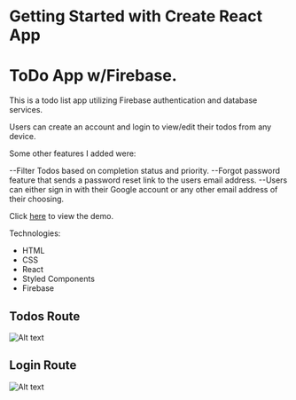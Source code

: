 # Getting Started with Create React App

# ToDo App w/Firebase.

This is a todo list app utilizing Firebase authentication and database services.

Users can create an account and login to view/edit their todos from any device.

Some other features I added were:

--Filter Todos based on completion status and priority.
--Forgot password feature that sends a password reset link to the users email address.
--Users can either sign in with their Google account or any other email address of their choosing.

Click [here](https://todo-list-2-c0d05.web.app/?#/Todos) to view the demo.

Technologies:

- HTML
- CSS
- React
- Styled Components
- Firebase

## Todos Route

![Alt text](https://github.com/ScotttP/weather-app-3/blob/master/todo-list-2-todos.png?raw=true)

## Login Route

![Alt text](https://github.com/ScotttP/weather-app-3/blob/master/todo-list-2-login.png?raw=true)
